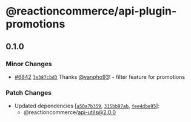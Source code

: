 # @reactioncommerce/api-plugin-promotions

## 0.1.0

### Minor Changes

- [#6842](https://github.com/reactioncommerce/reaction/pull/6842) [`3e387cbd3`](https://github.com/reactioncommerce/reaction/commit/3e387cbd33d12f80a248fba1bed8880daf3bc203) Thanks [@vanpho93](https://github.com/vanpho93)! - filter feature for promotions

### Patch Changes

- Updated dependencies [[`a50a7b359`](https://github.com/reactioncommerce/reaction/commit/a50a7b359bbb546b7abab0e0bfed4c5d8b5ad759), [`315bb97ab`](https://github.com/reactioncommerce/reaction/commit/315bb97abc3e70dcb1a89da8adca5468302b24be), [`fee4dbe95`](https://github.com/reactioncommerce/reaction/commit/fee4dbe952e557db8ca658dc08283ba6c7343af9)]:
  - @reactioncommerce/api-utils@2.0.0

